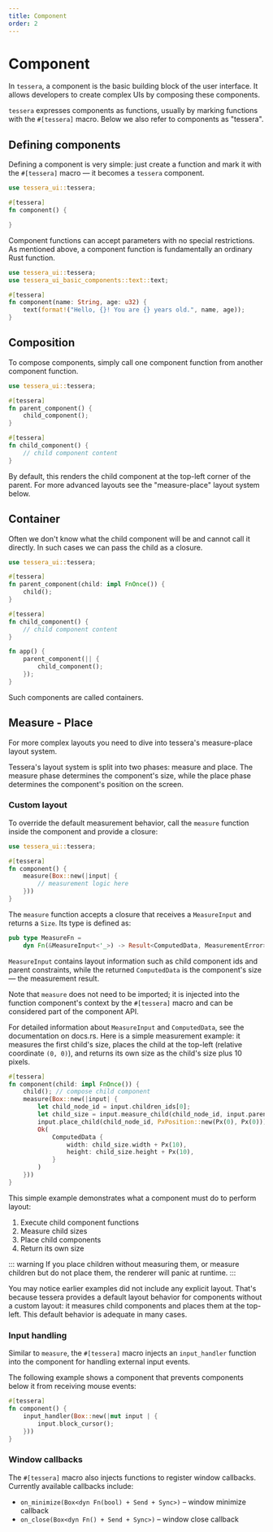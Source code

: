 ```yaml
---
title: Component
order: 2
---
```


# Component

In `tessera`, a component is the basic building block of the user interface. It allows developers to create complex UIs by composing these components.

`tessera` expresses components as functions, usually by marking functions with the `#[tessera]` macro. Below we also refer to components as "tessera".

## Defining components

Defining a component is very simple: just create a function and mark it with the `#[tessera]` macro — it becomes a `tessera` component.

```rust
use tessera_ui::tessera;

#[tessera]
fn component() {

}
```

Component functions can accept parameters with no special restrictions. As mentioned above, a component function is fundamentally an ordinary Rust function.

```rust
use tessera_ui::tessera;
use tessera_ui_basic_components::text::text;

#[tessera]
fn component(name: String, age: u32) {
    text(format!("Hello, {}! You are {} years old.", name, age));
}
```

## Composition

To compose components, simply call one component function from another component function.

```rust
use tessera_ui::tessera;

#[tessera]
fn parent_component() {
    child_component();
}

#[tessera]
fn child_component() {
    // child component content
}
```

By default, this renders the child component at the top-left corner of the parent. For more advanced layouts see the "measure-place" layout system below.

## Container

Often we don't know what the child component will be and cannot call it directly. In such cases we can pass the child as a closure.

```rust
use tessera_ui::tessera;

#[tessera]
fn parent_component(child: impl FnOnce()) {
    child();
}

#[tessera]
fn child_component() {
    // child component content
}

fn app() {
    parent_component(|| {
        child_component();
    });
}
```

Such components are called containers.

## Measure - Place

For more complex layouts you need to dive into tessera's measure-place layout system.

Tessera's layout system is split into two phases: measure and place. The measure phase determines the component's size, while the place phase determines the component's position on the screen.

### Custom layout

To override the default measurement behavior, call the `measure` function inside the component and provide a closure:

```rust
use tessera_ui::tessera;

#[tessera]
fn component() {
    measure(Box::new(|input| {
        // measurement logic here
    }))
}
```

The `measure` function accepts a closure that receives a `MeasureInput` and returns a `Size`. Its type is defined as:

```rust
pub type MeasureFn =
    dyn Fn(&MeasureInput<'_>) -> Result<ComputedData, MeasurementError> + Send + Sync;
```

`MeasureInput` contains layout information such as child component ids and parent constraints, while the returned `ComputedData` is the component's size — the measurement result.

Note that `measure` does not need to be imported; it is injected into the function component's context by the `#[tessera]` macro and can be considered part of the component API.

For detailed information about `MeasureInput` and `ComputedData`, see the documentation on docs.rs. Here is a simple measurement example: it measures the first child's size, places the child at the top-left (relative coordinate `(0, 0)`), and returns its own size as the child's size plus 10 pixels.

```rust
#[tessera]
fn component(child: impl FnOnce()) {
    child(); // compose child component
    measure(Box::new(|input| {
        let child_node_id = input.children_ids[0];
        let child_size = input.measure_child(child_node_id, input.parent_constraint)?;
        input.place_child(child_node_id, PxPosition::new(Px(0), Px(0)));
        Ok(
            ComputedData {
                width: child_size.width + Px(10),
                height: child_size.height + Px(10),
            }
        )
    }))
}
```

This simple example demonstrates what a component must do to perform layout:

1. Execute child component functions
2. Measure child sizes
3. Place child components
4. Return its own size

::: warning
If you place children without measuring them, or measure children but do not place them, the renderer will panic at runtime.
:::

You may notice earlier examples did not include any explicit layout. That's because tessera provides a default layout behavior for components without a custom layout: it measures child components and places them at the top-left. This default behavior is adequate in many cases.

### Input handling

Similar to `measure`, the `#[tessera]` macro injects an `input_handler` function into the component for handling external input events.

The following example shows a component that prevents components below it from receiving mouse events:

```rust
#[tessera]
fn component() {
    input_handler(Box::new(|mut input | {
        input.block_cursor();
    }))
}
```

### Window callbacks

The `#[tessera]` macro also injects functions to register window callbacks. Currently available callbacks include:

- `on_minimize(Box<dyn Fn(bool) + Send + Sync>)` – window minimize callback
- `on_close(Box<dyn Fn() + Send + Sync>)` – window close callback
